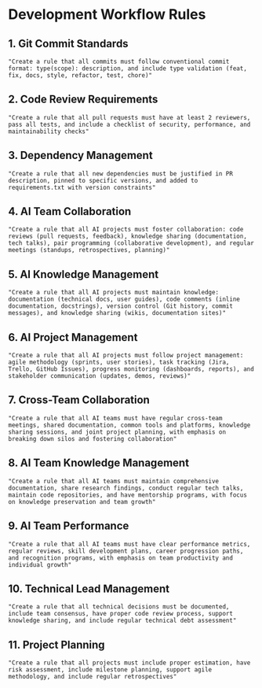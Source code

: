# Development Workflow Rules

## 1. Git Commit Standards
```
"Create a rule that all commits must follow conventional commit format: type(scope): description, and include type validation (feat, fix, docs, style, refactor, test, chore)"
```

## 2. Code Review Requirements
```
"Create a rule that all pull requests must have at least 2 reviewers, pass all tests, and include a checklist of security, performance, and maintainability checks"
```

## 3. Dependency Management
```
"Create a rule that all new dependencies must be justified in PR description, pinned to specific versions, and added to requirements.txt with version constraints"
```

## 4. AI Team Collaboration
```
"Create a rule that all AI projects must foster collaboration: code reviews (pull requests, feedback), knowledge sharing (documentation, tech talks), pair programming (collaborative development), and regular meetings (standups, retrospectives, planning)"
```

## 5. AI Knowledge Management
```
"Create a rule that all AI projects must maintain knowledge: documentation (technical docs, user guides), code comments (inline documentation, docstrings), version control (Git history, commit messages), and knowledge sharing (wikis, documentation sites)"
```

## 6. AI Project Management
```
"Create a rule that all AI projects must follow project management: agile methodology (sprints, user stories), task tracking (Jira, Trello, GitHub Issues), progress monitoring (dashboards, reports), and stakeholder communication (updates, demos, reviews)"
```

## 7. Cross-Team Collaboration
```
"Create a rule that all AI teams must have regular cross-team meetings, shared documentation, common tools and platforms, knowledge sharing sessions, and joint project planning, with emphasis on breaking down silos and fostering collaboration"
```

## 8. AI Team Knowledge Management
```
"Create a rule that all AI teams must maintain comprehensive documentation, share research findings, conduct regular tech talks, maintain code repositories, and have mentorship programs, with focus on knowledge preservation and team growth"
```

## 9. AI Team Performance
```
"Create a rule that all AI teams must have clear performance metrics, regular reviews, skill development plans, career progression paths, and recognition programs, with emphasis on team productivity and individual growth"
```

## 10. Technical Lead Management
```
"Create a rule that all technical decisions must be documented, include team consensus, have proper code review process, support knowledge sharing, and include regular technical debt assessment"
```

## 11. Project Planning
```
"Create a rule that all projects must include proper estimation, have risk assessment, include milestone planning, support agile methodology, and include regular retrospectives"
```
